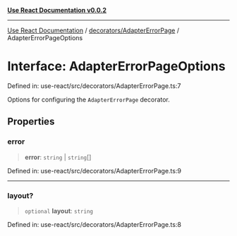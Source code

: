[**Use React Documentation v0.0.2**](../../../README.md)

***

[Use React Documentation](../../../modules.md) / [decorators/AdapterErrorPage](../README.md) / AdapterErrorPageOptions

# Interface: AdapterErrorPageOptions

Defined in: use-react/src/decorators/AdapterErrorPage.ts:7

Options for configuring the `AdapterErrorPage` decorator.

## Properties

### error

> **error**: `string` \| `string`[]

Defined in: use-react/src/decorators/AdapterErrorPage.ts:9

***

### layout?

> `optional` **layout**: `string`

Defined in: use-react/src/decorators/AdapterErrorPage.ts:8
